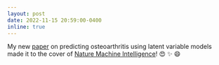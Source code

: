 ```yaml
---
layout: post
date: 2022-11-15 20:59:00-0400
inline: true
---
```


My new [paper](https://www.nature.com/articles/s42256-022-00560-x) on predicting osteoarthritis using latent variable models made it to the cover of [Nature Machine Intelligence](https://www.nature.com/natmachintell/volumes/4/issues/11)! :heart_eyes: :sparkles: :smile: